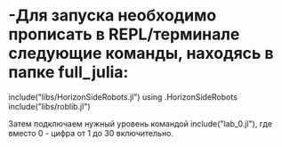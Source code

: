 # -Для запуска необходимо прописать в REPL/терминале следующие команды, находясь в папке full_julia:
include("libs/HorizonSideRobots.jl")
using .HorizonSideRobots
include("libs/roblib.jl")

Затем подключаем нужный уровень командой
include("lab_0.jl"), где вместо 0 - цифра от 1 до 30 включительно.
